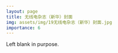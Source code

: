 ```yaml
---
layout: page
title: 无线电杂志（新华）封面
img: assets/img/19无线电杂志（新华）封面.jpg
importance: 6
---
```


Left blank in purpose.
